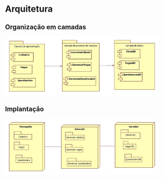 # Arquitetura

## Organização em camadas

<img src="DiagramadeCamadas.jpg" width="600"/>

## Implantação

<img src="DiagramaDeImplantação.jpg" width="600"/>
